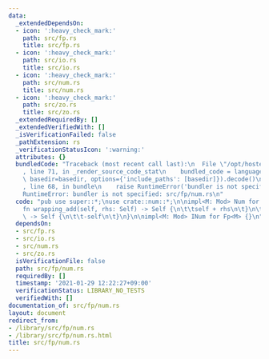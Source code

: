 ```yaml
---
data:
  _extendedDependsOn:
  - icon: ':heavy_check_mark:'
    path: src/fp.rs
    title: src/fp.rs
  - icon: ':heavy_check_mark:'
    path: src/io.rs
    title: src/io.rs
  - icon: ':heavy_check_mark:'
    path: src/num.rs
    title: src/num.rs
  - icon: ':heavy_check_mark:'
    path: src/zo.rs
    title: src/zo.rs
  _extendedRequiredBy: []
  _extendedVerifiedWith: []
  _isVerificationFailed: false
  _pathExtension: rs
  _verificationStatusIcon: ':warning:'
  attributes: {}
  bundledCode: "Traceback (most recent call last):\n  File \"/opt/hostedtoolcache/Python/3.9.1/x64/lib/python3.9/site-packages/onlinejudge_verify/documentation/build.py\"\
    , line 71, in _render_source_code_stat\n    bundled_code = language.bundle(stat.path,\
    \ basedir=basedir, options={'include_paths': [basedir]}).decode()\n  File \"/opt/hostedtoolcache/Python/3.9.1/x64/lib/python3.9/site-packages/onlinejudge_verify/languages/user_defined.py\"\
    , line 68, in bundle\n    raise RuntimeError('bundler is not specified: {}'.format(path.as_posix()))\n\
    RuntimeError: bundler is not specified: src/fp/num.rs\n"
  code: "pub use super::*;\nuse crate::num::*;\n\nimpl<M: Mod> Num for Fp<M> {\n\t\
    fn wrapping_add(self, rhs: Self) -> Self {\n\t\tself + rhs\n\t}\n\tfn wrapping_neg(self)\
    \ -> Self {\n\t\t-self\n\t}\n}\n\nimpl<M: Mod> INum for Fp<M> {}\n"
  dependsOn:
  - src/fp.rs
  - src/io.rs
  - src/num.rs
  - src/zo.rs
  isVerificationFile: false
  path: src/fp/num.rs
  requiredBy: []
  timestamp: '2021-01-29 12:22:27+09:00'
  verificationStatus: LIBRARY_NO_TESTS
  verifiedWith: []
documentation_of: src/fp/num.rs
layout: document
redirect_from:
- /library/src/fp/num.rs
- /library/src/fp/num.rs.html
title: src/fp/num.rs
---
```

